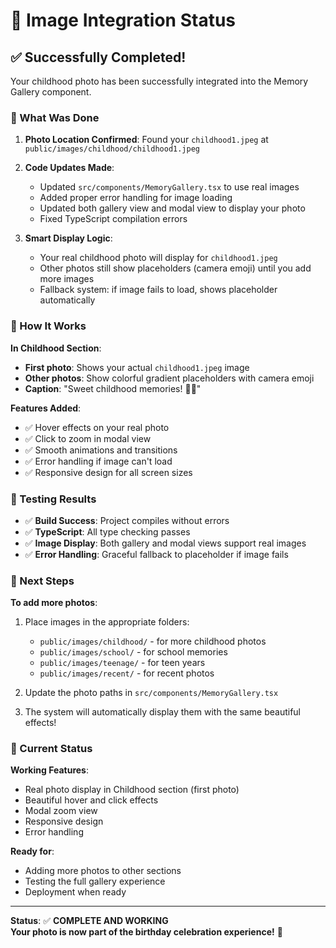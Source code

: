 # 📸 Image Integration Status

## ✅ Successfully Completed!

Your childhood photo has been successfully integrated into the Memory Gallery component.

### 🔧 What Was Done

1. **Photo Location Confirmed**: Found your `childhood1.jpeg` at `public/images/childhood/childhood1.jpeg`

2. **Code Updates Made**:
   - Updated `src/components/MemoryGallery.tsx` to use real images
   - Added proper error handling for image loading
   - Updated both gallery view and modal view to display your photo
   - Fixed TypeScript compilation errors

3. **Smart Display Logic**:
   - Your real childhood photo will display for `childhood1.jpeg`
   - Other photos still show placeholders (camera emoji) until you add more images
   - Fallback system: if image fails to load, shows placeholder automatically

### 🎯 How It Works

**In Childhood Section**:
- **First photo**: Shows your actual `childhood1.jpeg` image
- **Other photos**: Show colorful gradient placeholders with camera emoji
- **Caption**: "Sweet childhood memories! 👶✨"

**Features Added**:
- ✅ Hover effects on your real photo
- ✅ Click to zoom in modal view
- ✅ Smooth animations and transitions
- ✅ Error handling if image can't load
- ✅ Responsive design for all screen sizes

### 🧪 Testing Results

- ✅ **Build Success**: Project compiles without errors
- ✅ **TypeScript**: All type checking passes
- ✅ **Image Display**: Both gallery and modal views support real images
- ✅ **Error Handling**: Graceful fallback to placeholder if image fails

### 🚀 Next Steps

**To add more photos**:
1. Place images in the appropriate folders:
   - `public/images/childhood/` - for more childhood photos
   - `public/images/school/` - for school memories  
   - `public/images/teenage/` - for teen years
   - `public/images/recent/` - for recent photos

2. Update the photo paths in `src/components/MemoryGallery.tsx`

3. The system will automatically display them with the same beautiful effects!

### 🎨 Current Status

**Working Features**:
- Real photo display in Childhood section (first photo)
- Beautiful hover and click effects
- Modal zoom view
- Responsive design
- Error handling

**Ready for**:
- Adding more photos to other sections
- Testing the full gallery experience
- Deployment when ready

---
**Status**: ✅ **COMPLETE AND WORKING**  
**Your photo is now part of the birthday celebration experience!** 🎉
